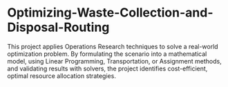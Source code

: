 # Optimizing-Waste-Collection-and-Disposal-Routing
This project applies Operations Research techniques to solve a real-world optimization problem. By formulating the scenario into a mathematical model, using Linear Programming, Transportation, or Assignment methods, and validating results with solvers, the project identifies cost-efficient, optimal resource allocation strategies.
